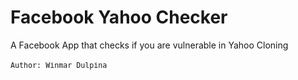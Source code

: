 # Facebook Yahoo Checker
A Facebook App that checks if you are vulnerable in Yahoo Cloning
<br><br>
<small>
  <kbd>Author: Winmar Dulpina</kbd>
</small>
